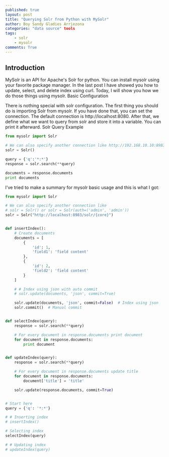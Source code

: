 ```yaml
---
published: true
layout: post
title: "Querying Solr from Python with MySolr"
author: Boy Sandy Gladies Arriezona
categories: "data source" tools
tags:
    - solr
    - mysolr
comments: True
---
```


## Introduction

MySolr is an API for Apache's Solr for python. You can install mysolr using your favorite package manager. In the last post I have showed you how to update, select, and delete index using curl. Today, I will show you how we do those things using mysolr.
Basic Configuration

There is nothing special with solr configuration. The first thing you should do is importing Solr from mysolr. If you have done that, you can set the connection. The default connection is http://localhost:8080. After that, we define what we want to query from solr and store it into a variable. You can print it afterward.
Solr Query Example

``` python
from mysolr import Solr

# We can also specify another connection like http://192.168.10.10:8983/solr/{core}
solr = Solr()

query = {'q':'*:*'}
response = solr.search(**query)

documents = response.documents
print documents
```

I've tried to make a summary for mysolr basic usage and this is what I got:

``` python
from mysolr import Solr

# We can also specify another connection like
# solr = Solr() or solr = Solr(auth=('admin', 'admin'))
solr = Solr("http://localhost:8983/solr/{core}")


def insertIndex():
    # Create documents
    documents = [
        {
            'id': 1,
            'field1': 'field content'
        },
        {
            'id': 2,
            'field2': 'field content'
        }
    ]

    # # Index using json with auto commit
    # solr.update(documents, 'json', commit=True)

    solr.update(documents, 'json', commit=False)  # Index using json
    solr.commit()  # Manual commit


def selectIndex(query):
    response = solr.search(**query)

    # For every document in response.documents print document
    for document in response.documents:
        print document


def updateIndex(query):
    response = solr.search(**query)

    # For every document in response.documents update title
    for document in response.documents:
        document['title'] = 'title'

    solr.update(response.documents, commit=True)


# Start here
query = {'q': '*:*'}

# # Inserting index
# insertIndex()

# Selecting index
selectIndex(query)

# # Updating index
# updateIndex(query)
```
